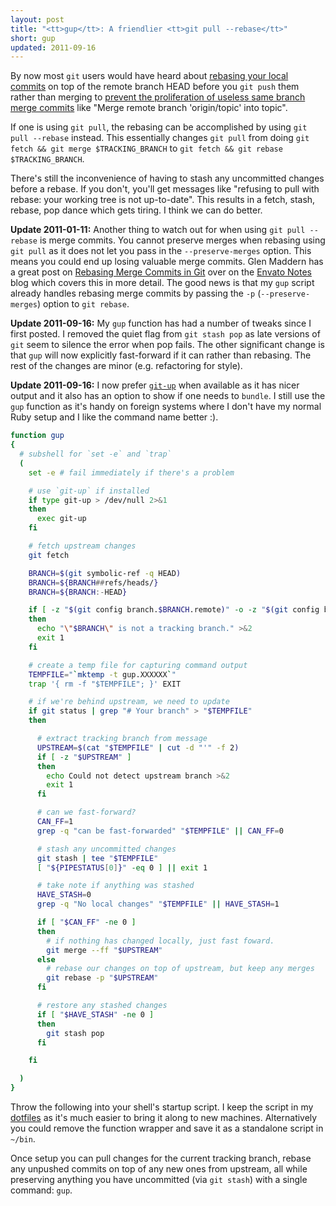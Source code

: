 ```yaml
---
layout: post
title: "<tt>gup</tt>: A friendlier <tt>git pull --rebase</tt>"
short: gup
updated: 2011-09-16
---
```


By now most `git` users would have heard about [rebasing your local commits](http://www.gitready.com/intermediate/2009/01/31/intro-to-rebase.html) on top of the remote branch HEAD before you `git push` them rather than merging to [prevent the proliferation of useless same branch merge commits](http://www.viget.com/extend/only-you-can-prevent-git-merge-commits/) like "Merge remote branch 'origin/topic' into topic".

If one is using `git pull`, the rebasing can be accomplished by using `git pull --rebase` instead. This essentially changes `git pull` from doing `git fetch && git merge $TRACKING_BRANCH` to `git fetch && git rebase $TRACKING_BRANCH`.

There's still the inconvenience of having to stash any uncommitted changes before a rebase. If you don't, you'll get messages like "refusing to pull with rebase: your working tree is not up-to-date". This results in a fetch, stash, rebase, pop dance which gets tiring. I think we can do better.

**Update 2011-01-11:** Another thing to watch out for when using `git pull --rebase` is merge commits. You cannot preserve merges when rebasing using `git pull` as it does not let you pass in the `--preserve-merges` option. This means you could end up losing valuable merge commits. Glen Maddern has a great post on [Rebasing Merge Commits in Git](http://notes.envato.com/developers/rebasing-merge-commits-in-git/) over on the [Envato Notes](http://notes.envato.com/) blog which covers this in more detail. The good news is that my `gup` script already handles rebasing merge commits by passing the `-p` (`--preserve-merges`) option to `git rebase`.

**Update 2011-09-16:** My `gup` function has had a number of tweaks since I first posted. I removed the quiet flag from `git stash pop` as late versions of `git` seem to silence the error when pop fails. The other significant change is that `gup` will now explicitly fast-forward if it can rather than rebasing. The rest of the changes are minor (e.g. refactoring for style).

**Update 2011-09-16:** I now prefer [`git-up`](https://github.com/aanand/git-up) when available as it has nicer output and it also has an option to show if one needs to `bundle`. I still use the `gup` function as it's handy on foreign systems where I don't have my normal Ruby setup and I like the command name better :).

``` bash
function gup
{
  # subshell for `set -e` and `trap`
  (
    set -e # fail immediately if there's a problem

    # use `git-up` if installed
    if type git-up > /dev/null 2>&1
    then
      exec git-up
    fi

    # fetch upstream changes
    git fetch

    BRANCH=$(git symbolic-ref -q HEAD)
    BRANCH=${BRANCH##refs/heads/}
    BRANCH=${BRANCH:-HEAD}

    if [ -z "$(git config branch.$BRANCH.remote)" -o -z "$(git config branch.$BRANCH.merge)" ]
    then
      echo "\"$BRANCH\" is not a tracking branch." >&2
      exit 1
    fi

    # create a temp file for capturing command output
    TEMPFILE="`mktemp -t gup.XXXXXX`"
    trap '{ rm -f "$TEMPFILE"; }' EXIT

    # if we're behind upstream, we need to update
    if git status | grep "# Your branch" > "$TEMPFILE"
    then

      # extract tracking branch from message
      UPSTREAM=$(cat "$TEMPFILE" | cut -d "'" -f 2)
      if [ -z "$UPSTREAM" ]
      then
        echo Could not detect upstream branch >&2
        exit 1
      fi

      # can we fast-forward?
      CAN_FF=1
      grep -q "can be fast-forwarded" "$TEMPFILE" || CAN_FF=0

      # stash any uncommitted changes
      git stash | tee "$TEMPFILE"
      [ "${PIPESTATUS[0]}" -eq 0 ] || exit 1

      # take note if anything was stashed
      HAVE_STASH=0
      grep -q "No local changes" "$TEMPFILE" || HAVE_STASH=1

      if [ "$CAN_FF" -ne 0 ]
      then
        # if nothing has changed locally, just fast foward.
        git merge --ff "$UPSTREAM"
      else
        # rebase our changes on top of upstream, but keep any merges
        git rebase -p "$UPSTREAM"
      fi

      # restore any stashed changes
      if [ "$HAVE_STASH" -ne 0 ]
      then
        git stash pop
      fi

    fi

  )
}
```

Throw the following into your shell's startup script. I keep the script in my [dotfiles](https://github.com/jasoncodes/dotfiles) as it's much easier to bring it along to new machines. Alternatively you could remove the function wrapper and save it as a standalone script in `~/bin`.

Once setup you can pull changes for the current tracking branch, rebase any unpushed commits on top of any new ones from upstream, all while preserving anything you have uncommitted (via `git stash`) with a single command: `gup`.

